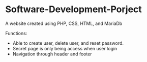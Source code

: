 # Software-Development-Porject
A website created using PHP, CSS, HTML, and MariaDb

Functions:
- Able to create user, delete user, and reset password.
- Secret page is only being access when user login
- Navigation through header and footer
